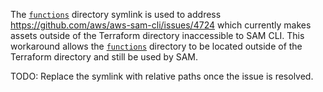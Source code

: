 The [`functions`](./functions) directory symlink is used to address https://github.com/aws/aws-sam-cli/issues/4724 which currently makes assets outside of the Terraform directory inaccessible to SAM CLI. This workaround allows the [`functions`](./functions) directory to be located outside of the Terraform directory and still be used by SAM.

TODO: Replace the symlink with relative paths once the issue is resolved.